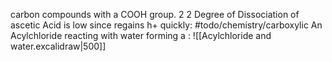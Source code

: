 carbon compounds with a COOH group. 2 2 
Degree of Dissociation of ascetic Acid is low since regains h+ quickly: #todo/chemistry/carboxylic 
An Acylchloride reacting with water forming  a :
![[Acylchloride and water.excalidraw|500]]
 